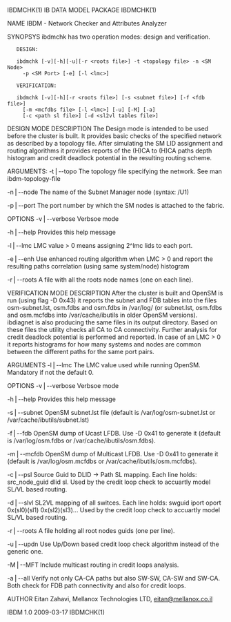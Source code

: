 IBDMCHK(1)                                                                                  IB DATA MODEL PACKAGE                                                                                  IBDMCHK(1)



NAME
       IBDM - Network Checker and Attributes Analyzer

SYNOPSYS
       ibdmchk has two operation modes: design and verification.

       DESIGN:

       ibdmchk [-v][-h][-u][-r <roots file>] -t <topology file> -n <SM Node>
         -p <SM Port> [-e] [-l <lmc>]

       VERIFICATION:

       ibdmchk [-v][-h][-r <roots file>] [-s <subnet file>] [-f <fdb file>]
         [-m <mcfdbs file> [-l <lmc>] [-u] [-M] [-a]
         [-c <path sl file>] [-d <sl2vl tables file>]

DESIGN MODE DESCRIPTION
       The Design mode is intended to be used before the cluster is built. It provides basic checks of the specified network as described by a topology file. After simulating the SM LID assignment and
       routing algorithms it provides reports of the (H)CA to (H)CA paths depth histogram and credit deadlock potential in the resulting routing scheme.

ARGUMENTS:
-t⎪--topo <topo file>
The topology file specifying the network. See man ibdm-topology-file

-n⎪--node <SM Node>
The name of the Subnet Manager node (syntax: <Topo-File-System>/U1)

-p⎪--port <SM Port>
The port number by which the SM nodes is attached to the fabric.

OPTIONS
-v⎪--verbose
Verbsoe mode

-h⎪--help
Provides this help message

-l⎪--lmc <lmc>
LMC value > 0 means assigning 2^lmc lids to each port.

-e⎪--enh
Use enhanced routing algorithm when LMC > 0 and report the resulting paths correlation (using same system/node) histogram

-r⎪--roots <roots file> A file with all the roots node names (one on each line).

VERIFICATION MODE DESCRIPTION
       After the cluster is built and OpenSM is run (using flag -D 0x43) it reports the subnet and FDB tables into the files osm-subnet.lst, osm.fdbs and osm.fdbs in /var/log/ (or subnet.lst, osm.fdbs and
       osm.mcfdbs into /var/cache/ibutils in older OpenSM versions). ibdiagnet is also producing the same files in its output directory.  Based on these files the utility checks all CA to CA connectivity.
       Further analysis for credit deadlock potential is performed and reported.  In case of an LMC > 0 it reports histograms for how many systems and nodes are common between the different paths for the
       same port pairs.

ARGUMENTS
-l⎪--lmc <lmc>
The LMC value used while running OpenSM. Mandatory if not the default 0.

OPTIONS
-v⎪--verbose
Verbsoe mode

-h⎪--help
Provides this help message

-s⎪--subnet <file>
OpenSM subnet.lst file (default is /var/log/osm-subnet.lst or /var/cache/ibutils/subnet.lst)

-f⎪--fdb <file>
OpenSM dump of Ucast LFDB. Use -D 0x41 to generate it (default is /var/log/osm.fdbs or /var/cache/ibutils/osm.fdbs).

-m⎪--mcfdb <file>
OpenSM dump of Multicast LFDB. Use -D 0x41 to generate it (default is /var/log/osm.mcfdbs or /var/cache/ibutils/osm.mcfdbs).

-c⎪--psl <file>
Source Guid to DLID -> Path SL mapping.  Each line holds: src_node_guid dlid sl.  Used by the credit loop check to accuartly model SL/VL based routing.

-d⎪--slvl <file>
SL2VL mapping of all switces.  Each line holds: swguid iport oport 0x(sl0)(sl1) 0x(sl2)(sl3)...  Used by the credit loop check to accuartly model SL/VL based routing.

-r⎪--roots <roots file>
A file holding all root nodes guids (one per line).

-u⎪--updn
Use Up/Down based credit loop check algorithm instead of the generic one.

-M⎪--MFT
Include multicast routing in credit loops analysis.

-a⎪--all
Verify not only CA-CA paths but also SW-SW, CA-SW and SW-CA.  Both check for FDB path connectivity and also for credit loops.

AUTHOR
       Eitan Zahavi, Mellanox Technologies LTD, eitan@mellanox.co.il



IBDM 1.0                                                                                          2009-03-17                                                                                       IBDMCHK(1)
